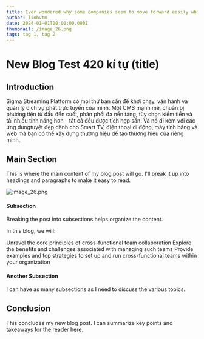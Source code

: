 ```yaml
---
title: Ever wondered why some companies seem to move forward easily while others struggle to keep up? Chances are that the leading companies have figured out how to implement cross-functional teamwork alooo For instance, as companies undergo digital transformation, they might need to create a cross-functional team with IT specialists, data analysts, digital marketing experts, and representatives from key business units.
author: linhvtm
date: 2024-01-01T00:00:00.000Z
thumbnail: /image_26.png
tags: tag 1, tag 2
---
```


# New Blog Test 420 kí tự (title)

## Introduction

Sigma Streaming Platform có mọi thứ bạn cần để khởi chạy, vận hành và quản lý dịch vụ phát trực tuyến của mình. Một CMS mạnh mẽ, chuẩn bị phương tiện từ đầu đến cuối, phân phối đa nền tảng, tùy chọn kiếm tiền và tải nhiều tính năng hơn – tất cả đều được tích hợp sẵn! Và nó đi kèm với các ứng dụngtuyệt đẹp dành cho Smart TV, điện thoại di động, máy tính bảng và web mà bạn có thể xây dựng thương hiệu để tạo thương hiệu của riêng mình.

## Main Section

This is where the main content of my blog post will go. I'll break it up into headings and paragraphs to make it easy to read.

![image\_26.png](/image_26.png)

#### Subsection

Breaking the post into subsections helps organize the content.

In this blog, we will:

Unravel the core principles of cross-functional team collaboration
Explore the benefits and challenges associated with managing such teams
Provide examples and top strategies to set up and run cross-functional teams within your organization

#### Another Subsection

I can have as many subsections as I need to discuss the various topics.

## Conclusion

This concludes my new blog post. I can summarize key points and takeaways for the reader here.

